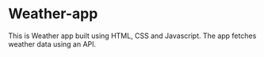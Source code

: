 # Weather-app

This is Weather app built using HTML, CSS and Javascript.
The app fetches weather data using an API.
